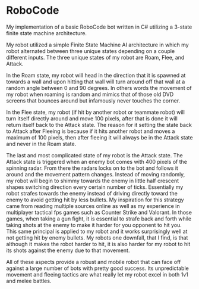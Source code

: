 # RoboCode
My implementation of a basic RoboCode bot written in C# utilizing a 3-state finite state machine architecture. 

My robot utilized a simple Finite State Machine AI architecture in which my robot alternated between three unique states depending on a couple different inputs. The three unique states of my robot are Roam, Flee, and Attack.

In the Roam state, my robot will head in the direction that it is spawned at towards a wall
and upon hitting that wall will turn around off that wall at a random angle between 0 and 90
degrees. In others words the movement of my robot when roaming is random and mimics that of
those old DVD screens that bounces around but infamously never touches the corner.

In the Flee state, my robot (if hit by another robot or teammate robot) will turn itself
directly around and move 100 pixels, after that is done it will return itself back to the Attack
state. The reason for it setting the state back to Attack after Fleeing is because if it hits another
robot and moves a maximum of 100 pixels, then after fleeing it will always be in the Attack state
and never in the Roam state.

The last and most complicated state of my robot is the Attack state. The Attack state is
triggered when an enemy bot comes with 400 pixels of the spinning radar. From there the radars
locks on to the bot and follows it around and the movement pattern changes. Instead of moving
randomly, my robot will begin to shimmy towards the enemy in little half crescent shapes
switching direction every certain number of ticks. Essentially my robot strafes towards the
enemy instead of driving directly toward the enemy to avoid getting hit by less bullets. My
inspiration for this strategy came from reading multiple sources online as well as my experience
in multiplayer tactical fps games such as Counter Strike and Valorant. In those games, when
taking a gun fight, it is essential to strafe back and forth while taking shots at the enemy to make
it harder for you opponent to hit you. This same principal is applied to my robot and it works
surprisingly well at not getting hit by enemy bullets. My robots one downfall, that I find, is that 
although it makes the robot harder to hit, it is also harder for my robot to hit its shots against the
enemy due to that movement.

All of these aspects provide a robust and mobile robot that can face off against a large
number of bots with pretty good success. Its unpredictable movement and fleeing tactics are
what really let my robot excel in both 1v1 and melee battles.
